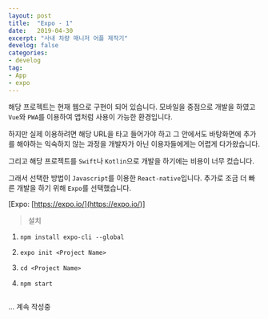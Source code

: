 ```yaml
---
layout: post
title:  "Expo - 1"
date:   2019-04-30
excerpt: "사내 차량 매니저 어플 제작기"
develog: false
categories:
- develog
tag:
- App
- expo
---
```


해당 프로젝트는 현재 웹으로 구현이 되어 있습니다. 모바일을 중점으로 개발을 하였고 `Vue`와 `PWA`를 이용하여 앱처럼 사용이 가능한 환경입니다.

하지만 실제 이용하려면 해당 URL을 타고 들어가야 하고 그 안에서도 바탕화면에 추가를 해야하는 익숙하지 않는 과정을 개발자가 아닌 이용자들에게는 어렵게 다가왔습니다.

그리고 해당 프로젝트를 `Swift`나 `Kotlin`으로 개발을 하기에는 비용이 너무 컸습니다.

그래서 선택한 방법이 `Javascript`를 이용한 `React-native`입니다. 추가로 조금 더 빠른 개발을 하기 위해 `Expo`를 선택했습니다.

[Expo: [https://expo.io/](https://expo.io/)]

> 설치

1. `npm install expo-cli --global`

2. `expo init <Project Name>`

3. `cd <Project Name>`

4. `npm start`

```javascript
```

... 계속 작성중
